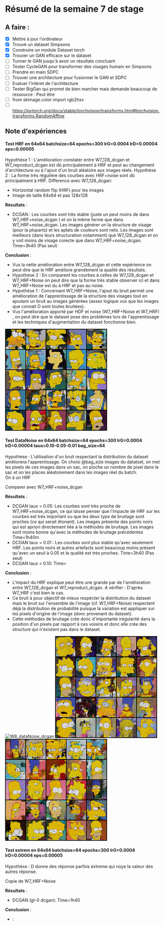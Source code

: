 # Résumé de la semaine 7 de stage


## A faire :

- [x]  Mettre à jour l'ordinateur
- [x]  Trouvé un dataset Simpsons
- [x]  Construire un module Dataset torch
- [x]  Trouver un GAN efficace sur le dataset
- [ ] Tunner le GAN jusqu'à avoir un résultats concluant
- [ ] Tester CycleGAN pour transformer des visages humain en Simpsons
- [ ] Prendre en main SDPC
- [ ] Trouver une architecture pour fusionner le GAN et SDPC
- [ ] Evaluer l'intèret de l'architecture
- [ ] Tester BigGan qui promet de bien marcher mais demande beaucoup de ressource : Peut être
- [ ] from skimage.color import rgb2hsv
- [ ] https://pytorch.org/docs/stable/torchvision/transforms.html#torchvision.transforms.RandomAffine

## Note d'expériences

#### Test HRF en 64x64 batchsize=64 epochs=300 lrG=0.0004 lrD=0.00004 eps=0.00005
Hypothèse 1 : L'amélioration constater entre W7_128_dcgan et W7_reproduct_dcgan est dû principalement à HRF et peut au changement d'architecture ou à l'ajout d'un bruit aléatoire aux images réels.
Hypothèse 2 : La forme très régulière des courbes avec HRF+noise sont dû principalment à HRF.
Difference avec W7_128_dcgan:
  - Horizontal random flip (HRF) pour les images
  - Image de taille 64x64 et pas 128x128

__Résultats__ :
  - DCGAN : Les courbes sont très stable (juste un peut moins de dans W7_HRF+noise_dcgan ) et on la même forme que dans W7_HRF+noise_dcgan. Les images générer on la structure de visage (pour la pluparts) et les aplats de couleurs sont nets. Les images sont meilleurs (dans leurs structuration notamment) que W7_128_dcgan et on y voit moins de visage corecte que dans W7_HRF+noise_dcgan.
		Time=3h40 (Pas seul)

__Conclusion__ :
  - Vus la nette amélioration entre W7_128_dcgan et cette expérience on peut dire que le HRF amèliore grandement la qualité des résultats.
  - Hypothèse 2 : En comparent les courbes à celles de W7_128_dcgan et W7_HRF+Noise on peut dire que la forme très stable observer ici et dans W7_HRF+Noise est du à HRF et pas au noise.
  - Hypothèse 1 : Concernant W7_HRF+Noise, l'ajout du bruit permet une amélioration de l'apprentissage de la structure des visages tout en ajoutant un bruit au images générées (assez logique vus que les images que connait D sont toutes bruitées). 
  - Vus l'amèlioration apporté par HDF et noise (W7_HRF+Noise et W7_HRF) , on peut dire que le dataset pose des problèmes lors de l'apprentissage et les techniques d'augmentation du dataset fonctionne bien.

![W8_HDF_dcgan](W8_HRF_dcgan/300.png "DCGAN HRF")

#### Test DataNoise en 64x64 batchsize=64 epochs=300 lrG=0.0004 lrD=0.00004 taux=0.10-0.05-0.01 bag_size=64
Hypothèse : L'utilisation d'un bruit respectant la distribution du dataset amèliorera l'apprentissage.
On choisi @bag_size images du datatset, on met les pixels de ces images dans un sac, on pioche un nombre de pixel dans le sac et on les places aléatoirement dans les images réel du batch.  
On à un HRF

Comparer avec W7_HRF+noise_dcgan

__Résultats__ :
  - DCGAN taux = 0.05: Les courbes sont très proche de W7_HRF+noise_dcgan, ce qui laisse penser que l'impacte de HRF sur les courbes est très important ou que les deux type de bruitage sont proches (ce qui serait étonant). Les images présente des points noirs qui est apriori directement liée à la méthodes de bruitage. Les images sont moins bonne qu'avec la méthodes de bruitage précédentes
		Time=1h40m
  - DCGAN taux = 0.01 : Les courbes sont plus stable qu'avec seulement HRF. Les points noirs et autres artefacts sont beaucoup moins présent qu'avec un seuil à 0.05 et la qualité est très proches.
  		Time=3h40 (Pas seul)
  - DCGAN taux = 0.10:
  		Time=

__Conclusion__ :
  - L'impact du HRF explique peut être une grande par de l'amèlioration entre W7_128_dcgan et W7_reproduct_dcgan. A vérifier : D'après W7_HRF c'est bien le cas.
  - Ce bruit à pour objectif de mieux respécter la distribution du dataset mais le bruit sur l'ensemble de l'image (cf. W7_HRF+Noise) respectent déjà la distribution de probabilité puisque la variation est appliquer sur les pixels d'origine de l'image (donc provenant du dataset). 
  - Cette méthodes de bruitage crée donc d'importante irégularité dans la position d'un pixels par rapport à ces voisins et donc elle crée des structure qui n'existent pas dans le dataset.

![W8_dataNoise_dcgan](W8_dataNoise_dcgan/taux=0.05/image_bruitée.png "DCGAN Image bruitée normalisées")
![W8_dataNoise_dcgan](W8_dataNoise_dcgan/taux=0.05/300.png "DCGAN seuil=0.05")
![W8_dataNoise_dcgan](W8_dataNoise_dcgan/taux=0.01/300.png "DCGAN seuil=0.01")

#### Test extrem en 64x64 batchsize=64 epochs=300 lrG=0.0004 lrD=0.00004 eps=0.00005
Hypothèse : D donne des réponse parfois extreme qui noye la valeur des autres réponse.

Copie de W7_HRF+Noise

__Résultats__ :
  - DCGAN (gt-0 dcgan): 
		Time=1h40
		
__Conclusion__ :
  - :

